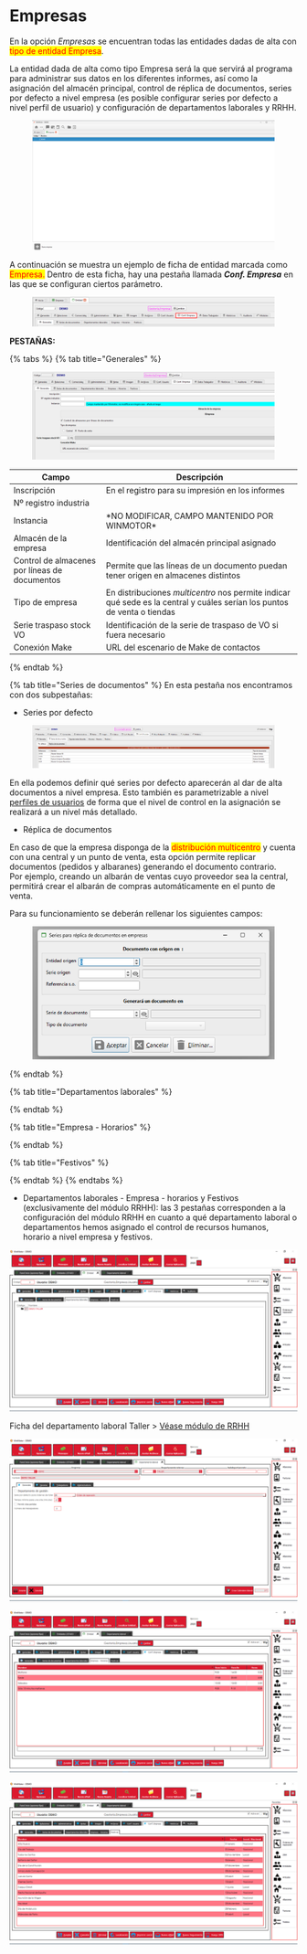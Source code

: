 # Empresas

En la opción  _Empresas_ se encuentran todas las entidades dadas de alta con <mark style="color:red;">tipo de entidad Empresa</mark>.&#x20;

La entidad dada de alta como tipo Empresa será la que servirá al programa para administrar sus datos en los diferentes informes, así como la asignación del almacén principal, control de réplica de documentos, series por defecto a nivel empresa (es posible configurar series por defecto a nivel perfil de usuario) y configuración de departamentos laborales y RRHH.

<figure><img src="../../.gitbook/assets/image (652).png" alt=""><figcaption></figcaption></figure>

A continuación se muestra un ejemplo de ficha de entidad marcada como <mark style="color:red;">Empresa.</mark> Dentro de esta ficha, hay una pestaña llamada _**Conf. Empresa**_ en las que se configuran ciertos parámetro.

<figure><img src="../../.gitbook/assets/image (654).png" alt=""><figcaption></figcaption></figure>

**PESTAÑAS:**

{% tabs %}
{% tab title="Generales" %}
<figure><img src="../../.gitbook/assets/image (655).png" alt=""><figcaption></figcaption></figure>

<table><thead><tr><th width="222">Campo</th><th width="594">Descripción</th></tr></thead><tbody><tr><td>Inscripción</td><td>En el registro para su impresión en los informes</td></tr><tr><td>Nº registro industria</td><td></td></tr><tr><td>Instancia</td><td>*NO MODIFICAR, CAMPO MANTENIDO POR WINMOTOR*</td></tr><tr><td>Almacén de la empresa</td><td>Identificación del almacén principal asignado</td></tr><tr><td>Control de almacenes por líneas de documentos</td><td>Permite que las líneas de un documento puedan tener origen en almacenes distintos</td></tr><tr><td>Tipo de empresa</td><td>En distribuciones <em>multicentro</em> nos permite indicar qué sede es la central y cuáles serían los puntos de venta o tiendas</td></tr><tr><td>Serie traspaso stock VO</td><td>Identificación de la serie de traspaso de VO si fuera necesario</td></tr><tr><td>Conexión Make</td><td>URL del escenario de Make de contactos</td></tr></tbody></table>
{% endtab %}

{% tab title="Series de documentos" %}
En esta pestaña nos encontramos con dos subpestañas:

* Series por defecto

<figure><img src="../../.gitbook/assets/image (657).png" alt=""><figcaption></figcaption></figure>

En ella podemos definir qué series por defecto aparecerán al dar de alta documentos a nivel empresa. Esto también es parametrizable a nivel [perfiles de usuarios](permisos-perfiles/perfiles.md) de forma que el nivel de control en la asignación se realizará a un nivel más detallado.&#x20;

* Réplica de documentos

En caso de que la empresa disponga de la <mark style="color:red;">distribución multicentro</mark> y cuenta con una central y un punto de venta, esta opción permite replicar documentos (pedidos y albaranes) generando el documento contrario. \
Por ejemplo, creando un albarán de ventas cuyo proveedor sea la central, permitirá crear el albarán de compras automáticamente en el punto de venta.

Para su funcionamiento se deberán rellenar los siguientes campos:

<figure><img src="../../.gitbook/assets/image (658).png" alt=""><figcaption></figcaption></figure>
{% endtab %}

{% tab title="Departamentos laborales" %}

{% endtab %}

{% tab title="Empresa - Horarios" %}

{% endtab %}

{% tab title="Festivos" %}

{% endtab %}
{% endtabs %}

* Departamentos laborales - Empresa - horarios y Festivos (exclusivamente del módulo RRHH): las 3 pestañas corresponden a la configuración del módulo RRHH en cuanto a qué departamento laboral o departamentos hemos asignado el control de recursos humanos, horario a nivel empresa y festivos.

![](<../../.gitbook/assets/image (455).png>)

Ficha del departamento laboral Taller > [Véase módulo de RRHH](../recursos-humanos-1/recursos-humanos/)

![Ficha del departamento laboral (2-T > Demo-Taller)](<../../.gitbook/assets/image (456).png>)

![Horarios a nivel empresa - RRHH](<../../.gitbook/assets/image (459).png>)

![Festivos a nivel empresa - RRHH](<../../.gitbook/assets/image (458).png>)

